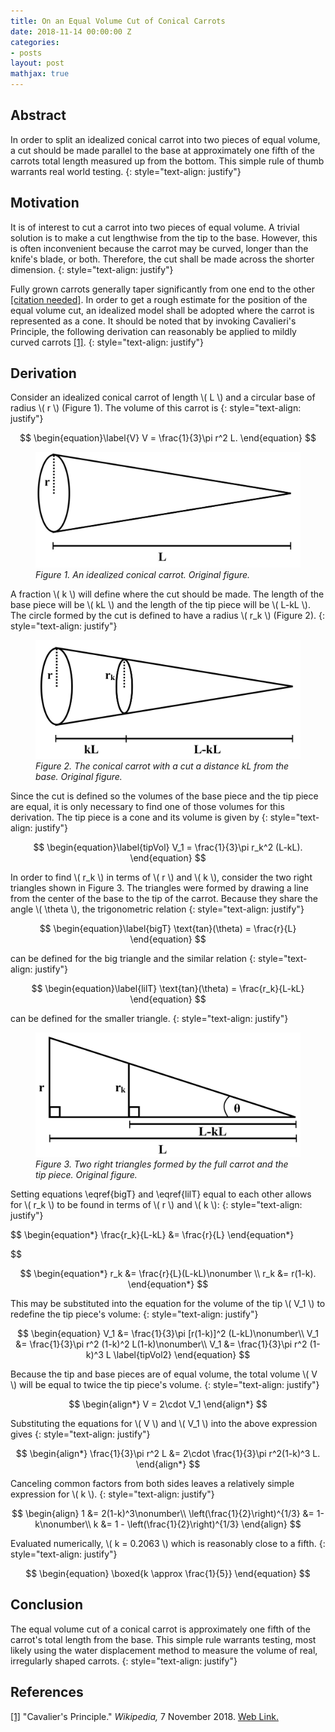 ```yaml
---
title: On an Equal Volume Cut of Conical Carrots
date: 2018-11-14 00:00:00 Z
categories:
- posts
layout: post
mathjax: true
---
```


## Abstract
In order to split an idealized conical carrot into two pieces of equal volume, a cut should be made parallel to the base at approximately one fifth of the carrots total length measured up from the bottom. This simple rule of thumb warrants real world testing.
{: style="text-align: justify"}

## Motivation
It is of interest to cut a carrot into two pieces of equal volume. A trivial solution is to make a cut lengthwise from the tip to the base. However, this is often inconvenient because the carrot may be curved, longer than the knife's blade, or both. Therefore, the cut shall be made across the shorter dimension. 
{: style="text-align: justify"}

Fully grown carrots generally taper significantly from one end to the other <a name="ref1"></a>[[citation needed]](#cavalieri). In order to get a rough estimate for the position of the equal volume cut, an idealized model shall be adopted where the carrot is represented as a cone. It should be noted that by invoking Cavalieri's Principle, the following derivation can reasonably be applied to mildly curved carrots <a name="ref1"></a>[[1]](#cavalieri).
{: style="text-align: justify"}

## Derivation

Consider an idealized conical carrot of length \\( L \\) and a circular base of radius \\( r \\) (Figure 1). The volume of this carrot is
{: style="text-align: justify"}

$$
	\begin{equation}\label{V}
		V = \frac{1}{3}\pi r^2 L.
	\end{equation}
$$

<figure class="image">
	<img src="/img/CCFig1.JPG" />
	<em>Figure 1. An idealized conical carrot. Original figure.</em>
</figure>

A fraction \\( k \\) will define where the cut should be made. The length of the base piece will be \\( kL \\) and the length of the tip piece will be \\( L-kL \\). The circle formed by the cut is defined to have a radius \\( r_k \\) (Figure 2). 
{: style="text-align: justify"}

<figure class="image">
	<img src="/img/CCFig2.JPG" />
	<em>Figure 2. The conical carrot with a cut a distance kL from the base. Original figure.</em>
</figure>

Since the cut is defined so the volumes of the base piece and the tip piece are equal, it is only necessary to find one of those volumes for this derivation. The tip piece is a cone and its volume is given by 
{: style="text-align: justify"}

$$
	\begin{equation}\label{tipVol}
		V_1 = \frac{1}{3}\pi r_k^2 (L-kL).
	\end{equation}
$$

In order to find \\( r_k \\) in terms of \\( r \\) and \\( k \\), consider the two right triangles shown in Figure 3. The triangles were formed by drawing a line from the center of the base to the tip of the carrot. Because they share the angle \\( \theta \\), the trigonometric relation
{: style="text-align: justify"}

$$
	\begin{equation}\label{bigT}
		\text{tan}(\theta) = \frac{r}{L}
	\end{equation}
$$

can be defined for the big triangle and the similar relation
{: style="text-align: justify"}

$$
	\begin{equation}\label{lilT}
		\text{tan}(\theta) = \frac{r_k}{L-kL}
	\end{equation}
$$

can be defined for the smaller triangle. 
{: style="text-align: justify"}

<figure class="image">
	<img src="/img/CCFig3.JPG" />
	<em>Figure 3. Two right triangles formed by the full carrot and the tip piece. Original figure.</em>
</figure>

Setting equations \eqref{bigT} and \eqref{lilT} equal to each other allows for \\( r_k \\) to be found in terms of \\( r \\) and \\( k \\):
{: style="text-align: justify"}

$$
	\begin{equation*}
		\frac{r_k}{L-kL} &= \frac{r}{L}
	\end{equation*}

$$

$$
	\begin{equation*}
		r_k &= \frac{r}{L}(L-kL)\nonumber \\
		r_k &= r(1-k).
	\end{equation*}
$$

This may be substituted into the equation for the volume of the tip \\( V_1 \\) to redefine the tip piece's volume:
{: style="text-align: justify"}

$$
	\begin{equation}
		V_1 &= \frac{1}{3}\pi [r(1-k)]^2 (L-kL)\nonumber\\
		V_1 &= \frac{1}{3}\pi r^2 (1-k)^2 L(1-k)\nonumber\\
		V_1 &= \frac{1}{3}\pi r^2 (1-k)^3 L \label{tipVol2}
	\end{equation}
$$

Because the tip and base pieces are of equal volume, the total volume \\( V \\) will be equal to twice the tip piece's volume.
{: style="text-align: justify"}

$$
	\begin{align*}
		V = 2\cdot V_1
	\end{align*}
$$

Substituting the equations for \\( V \\) and \\( V_1 \\) into the above expression gives
{: style="text-align: justify"}

$$
	\begin{align*}
		 \frac{1}{3}\pi r^2 L &= 2\cdot \frac{1}{3}\pi r^2(1-k)^3 L.
	\end{align*}
$$

Canceling common factors from both sides leaves a relatively simple expression for \\( k \\).
{: style="text-align: justify"}

$$
	\begin{align}
		1 &= 2(1-k)^3\nonumber\\
		\left(\frac{1}{2}\right)^{1/3} &= 1-k\nonumber\\
		k &= 1 - \left(\frac{1}{2}\right)^{1/3}
	\end{align}
$$

Evaluated numerically, \\( k = 0.2063 \\) which is reasonably close to a fifth.
{: style="text-align: justify"}

$$
	\begin{equation}
		\boxed{k \approx \frac{1}{5}}
	\end{equation}
$$
	
## Conclusion

The equal volume cut of a conical carrot is approximately one fifth of the carrot's total length from the base. This simple rule warrants testing, most likely using the water displacement method to measure the volume of real, irregularly shaped carrots.
{: style="text-align: justify"}



## References

<a name="cavalieri"></a>
[[1]](#ref1) "Cavalier's Principle." *Wikipedia,* 7 November 2018. [Web Link.](https://en.wikipedia.org/wiki/Cavalieri%27s_principle)
